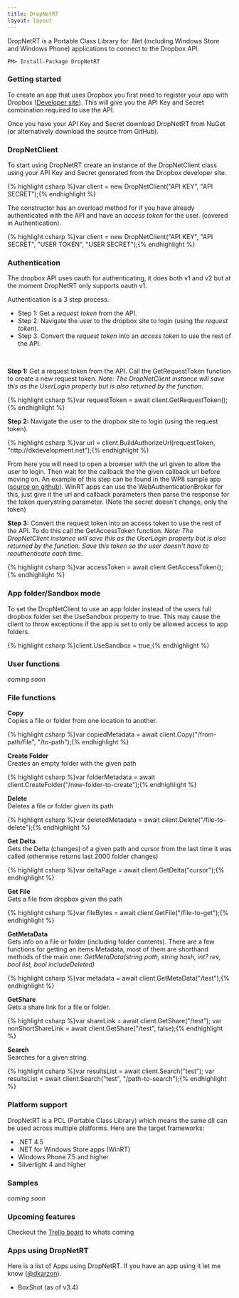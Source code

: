 ```yaml
---
title: DropNetRT
layout: layout
---
```


<p>
	DropNetRT is a Portable Class Library for .Net (including Windows Store and Windows Phone) applications to connect to the Dropbox API.
</p>

<div class="nuget-badge">
    <p>
		<code>PM&gt; Install-Package DropNetRT</code>
	</p>
</div>

<h3>Getting started</h3>
<p>
	To create an app that uses Dropbox you first need to register your app with Dropbox (<a href="https://dropbox.com/developers">Developer site</a>).
	This will give you the API Key and Secret combination required to use the API.
</p>
<p>
	Once you have your API Key and Secret download DropNetRT from NuGet (or alternatively download the source from GitHub).
</p>

<h3>DropNetClient</h3>
<p>
	To start using DropNetRT create an instance of the DropNetClient class using your API Key and Secret generated from the Dropbox developer site.
</p>
{% highlight csharp %}var client = new DropNetClient("API KEY", "API SECRET");{% endhighlight %}
<p>
	The constructor has an overload method for if you have already authenticated with the API and have an <em>access token</em> for the user. (covered in Authentication).
</p>
{% highlight csharp %}var client = new DropNetClient("API KEY", "API SECRET", "USER TOKEN", "USER SECRET");{% endhighlight %}

<h3>Authentication</h3>
<p>
	The dropbox API uses oauth for authenticating, it does both v1 and v2 but at the moment DropNetRT only supports oauth v1.
</p>
<p>
	Authentication is a 3 step process.
</p>
<ul>
	<li>Step 1: Get a <em>request token</em> from the API.</li>
	<li>Step 2: Navigate the user to the dropbox site to login (using the <em>request token</em>).</li>
	<li>Step 3: Convert the <em>request token</em> into an <em>access token</em> to use the rest of the API.</li>
</ul>
<br />

<p>
	<strong>Step 1:</strong> Get a request token from the API. Call the GetRequestToken function to create a new request token.
	<em>Note: The DropNetClient instance will save this as the UserLogin property but is also returned by the function.</em>
</p>
{% highlight csharp %}var requestToken = await client.GetRequestToken();{% endhighlight %}
<p>
	<strong>Step 2:</strong> Navigate the user to the dropbox site to login (using the request token).
</p>
{% highlight csharp %}var url = client.BuildAuthorizeUrl(requestToken, "http://dkdevelopment.net");{% endhighlight %}
<p>
	From here you will need to open a browser with the url given to allow the user to login. Then wait for the callback the the given callback url before moving on.
	An example of this step can be found in  the WP8 sample app (<a href="https://github.com/dkarzon/DropNetRT/blob/master/DropNetRT.Sample.WP8/MainPage.xaml.cs#L58">source on github</a>).
	WinRT apps can use the WebAuthenticationBroker for this, just give it the url and callback parameters then parse the response for the token querystring parameter. (Note the secret doesn't change, only the token)
</p>
<p>
	<strong>Step 3:</strong> Convert the request token into an access token to use the rest of the API. To do this call the GetAccessToken function.
	<em>Note: The DropNetClient instance will save this as the UserLogin property but is also returned by the function. Save this token so the user doesn't have to reauthenticate each time.</em>
</p>
{% highlight csharp %}var accessToken = await client.GetAccessToken();{% endhighlight %}

<h3>App folder/Sandbox mode</h3>
<p>
	To set the DropNetClient to use an app folder instead of the users full dropbox folder set the UseSandbox property to true. This may cause the client to throw exceptions if the app is set to only be allowed access to app folders.
</p>
{% highlight csharp %}client.UseSandbox = true;{% endhighlight %}

<h3>User functions</h3>
<p><em>coming soon</em></p>

<h3>File functions</h3>
<p>
	<strong>Copy</strong><br />
	Copies a file or folder from one location to another.
</p>
{% highlight csharp %}var copiedMetadata = await client.Copy("/from-path/file", "/to-path");{% endhighlight %}

<p>
	<strong>Create Folder</strong><br />
	Creates an empty folder with the given path
</p>
{% highlight csharp %}var folderMetadata = await client.CreateFolder("/new-folder-to-create");{% endhighlight %}

<p>
	<strong>Delete</strong><br />
	Deletes a file or folder given its path
</p>
{% highlight csharp %}var deletedMetadata = await client.Delete("/file-to-delete");{% endhighlight %}

<p>
	<strong>Get Delta</strong><br />
	Gets the Delta (changes) of a given path and cursor from the last time it was called (otherwise returns last 2000 folder changes)
</p>
{% highlight csharp %}var deltaPage = await client.GetDelta("cursor");{% endhighlight %}

<p>
	<strong>Get File</strong><br />
	Gets a file from dropbox given the path
</p>
{% highlight csharp %}var fileBytes = await client.GetFile("/file-to-get");{% endhighlight %}

<p>
	<strong>GetMetaData</strong><br />
	Gets info on a file or folder (including folder contents). There are a few functions for getting an items Metadata, most of them are shorthand methods of the main one: <em>GetMetaData(string path, string hash, int? rev, bool list, bool includeDeleted)</em>
</p>
{% highlight csharp %}var metadata = await client.GetMetaData("/test");{% endhighlight %}

<p>
	<strong>GetShare</strong><br />
	Gets a share link for a file or folder.
</p>
{% highlight csharp %}var shareLink = await client.GetShare("/test");
var nonShortShareLink = await client.GetShare("/test", false);{% endhighlight %}

<p>
	<strong>Search</strong><br />
	Searches for a given string.
</p>
{% highlight csharp %}var resultsList = await client.Search("test");
var resultsList = await client.Search("test", "/path-to-search");{% endhighlight %}

<h3>Platform support</h3>
<p>DropNetRT is a PCL (Portable Class Library) which means the same dll can be used across multiple platforms. Here are the target frameworks:</p>
<ul>
	<li>.NET 4.5</li>
	<li>.NET for Windows Store apps (WinRT)</li>
	<li>Windows Phone 7.5 and higher</li>
	<li>Silverlight 4 and higher</li>
</ul>

<h3>Samples</h3>
<p><em>coming soon</em></p>

<h3>Upcoming features</h3>
<p>Checkout the <a href="https://trello.com/b/VucrKwFE/dropnet">Trello board</a> to whats coming</p>

<h3>Apps using DropNetRT</h3>
<p>Here is a list of Apps using DropNetRT. If you have an app using it let me know (<a href="https://twitter.com/dkarzon">@dkarzon</a>).</p>
<ul>
	<li>BoxShot (as of v3.4)</li>
</ul>
